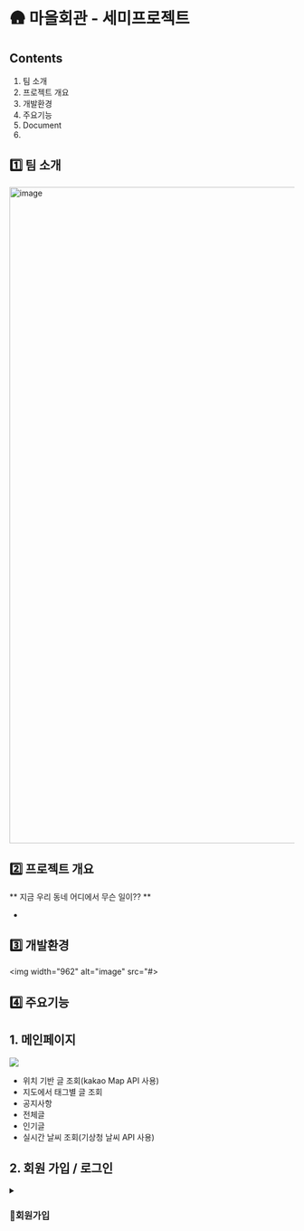 # 🛖 마을회관 - 세미프로젝트

## Contents

1. 팀 소개
2. 프로젝트 개요
3. 개발환경
4. 주요기능
5. Document
6.

## 1️⃣ 팀 소개

<img width="1160" alt="image" src="#">

## 2️⃣ 프로젝트 개요

** 지금 우리 동네 어디에서 무슨 일이?? **

-

## 3️⃣ 개발환경

<img width="962" alt="image" src="#>

## 4️⃣ 주요기능

## 1. 메인페이지

<img src="#">

- 위치 기반 글 조회(kakao Map API 사용)
- 지도에서 태그별 글 조회
- 공지사항
- 전체글
- 인기글
- 실시간 날씨 조회(기상청 날씨 API 사용)

## 2. 회원 가입 / 로그인

<details>
<summary><h3>📌회원가입</h3></summary>
<div markdown="1">

## 3. 전체글

## 4. 인기글

## 5️⃣ Document

## 1. 개발 일정

<img width="1126" alt="image" src="#">

## 2. 유스케이스

<img width="1201" alt="image" src="#">

<img width="1201" alt="image" src="#">

<img width="1199" alt="image" src="#">

## 3. ERD

<img width="1001" alt="image" src="#">

[테이블 기술서 전체보기](#)

## 4. 요구사항 정의서

[요구사항 정의서 전체보기](#1️⃣-팀-소개)

## 5. 화면설계서

[화면설계서 전체 보기](#)

## 6. 시퀀스 다이어그램

[시퀀스 다이어그램 전체 보기](#)

## 7. 클래스 다이어그램

**메인 컨트롤러, JDBC**
![메인컨트롤러, JDBC](#)

**회원**
![회원MVC1](#)
![회원MVC2](#)
![회원MVC3](#)
